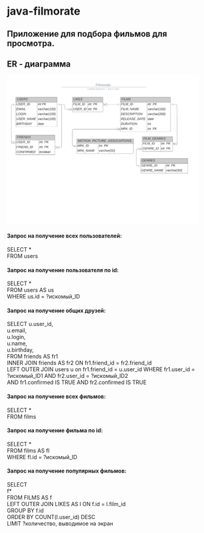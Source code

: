# java-filmorate
## Приложение для подбора фильмов для просмотра.
## ER - диаграмма
![This is an image](src/main/resources/filmorate_er.jpeg)

#### Запрос на получение всех пользователей:

SELECT * <br/>
FROM users

#### Запрос на получение пользователя по id:

SELECT * <br/>
FROM users AS us <br/>
WHERE us.id = ?искомый_ID

#### Запрос на получение общих друзей:

SELECT u.user_id, <br/>
       u.email, <br/>
       u.login, <br/>
       u.name, <br/>
       u.birthday, <br/>
FROM friends AS fr1 <br/>
INNER JOIN friends AS fr2 ON fr1.friend_id = fr2.friend_id <br/>
LEFT OUTER JOIN users u on fr1.friend_id = u.user_id
WHERE fr1.user_id = ?искомый_ID1 AND fr2.user_id = ?искомый_ID2 <br/> 
        AND fr1.confirmed IS TRUE AND fr2.confirmed IS TRUE

#### Запрос на получение всех фильмов:

SELECT * <br/>
FROM films

#### Запрос на получение фильма по id:

SELECT *  <br/>
FROM films AS fl <br/>
WHERE fl.id = ?искомый_ID

#### Запрос на получение популярных фильмов:

SELECT<br/>
    f* <br/>
FROM FILMS AS f <br/>
LEFT OUTER JOIN LIKES AS l ON f.id = l.film_id <br/>
GROUP BY f.id <br/>
ORDER BY COUNT(l.user_id) DESC  <br/>
LIMIT ?количество, выводимое на экран



